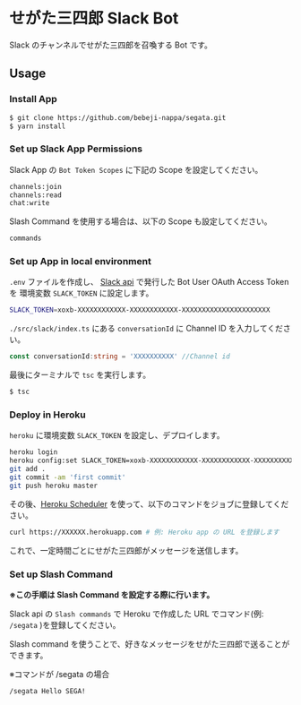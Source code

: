 # せがた三四郎 Slack Bot
Slack のチャンネルでせがた三四郎を召喚する Bot です。

## Usage
### Install App
```bash
$ git clone https://github.com/bebeji-nappa/segata.git
$ yarn install
```

### Set up Slack App Permissions
Slack App の `Bot Token Scopes` に下記の Scope を設定してください。

```markdown
channels:join
channels:read
chat:write
```

Slash Command を使用する場合は、以下の Scope も設定してください。

```markdown
commands
```

### Set up App in local environment
`.env` ファイルを作成し、
[Slack api](https://api.slack.com/) で発行した Bot User OAuth Access Token を 環境変数 `SLACK_TOKEN` に設定します。

```bash
SLACK_TOKEN=xoxb-XXXXXXXXXXXX-XXXXXXXXXXXX-XXXXXXXXXXXXXXXXXXXXXX
```

`./src/slack/index.ts` にある `conversationId` に Channel ID を入力してください。

```typescript
const conversationId:string = 'XXXXXXXXXX' //Channel id
```
最後にターミナルで `tsc` を実行します。

```bash
$ tsc
```

### Deploy in Heroku

`heroku` に環境変数 `SLACK_TOKEN` を設定し、デプロイします。

```bash
heroku login
heroku config:set SLACK_TOKEN=xoxb-XXXXXXXXXXXX-XXXXXXXXXXXX-XXXXXXXXXXXXXXXXXXXXXX
git add .
git commit -am 'first commit'
git push heroku master
```

その後、[Heroku Scheduler](https://elements.heroku.com/addons/scheduler) を使って、以下のコマンドをジョブに登録してください。

```bash
curl https://XXXXXX.herokuapp.com # 例: Heroku app の URL を登録します
```

これで、一定時間ごとにせがた三四郎がメッセージを送信します。

### Set up Slash Command

**※この手順は Slash Command を設定する際に行います。**

Slack api の `Slash commands` で Heroku で作成した URL でコマンド(例: `/segata` )を登録してください。

Slash command を使うことで、好きなメッセージをせがた三四郎で送ることができます。

※コマンドが /segata の場合
```
/segata Hello SEGA!
```
